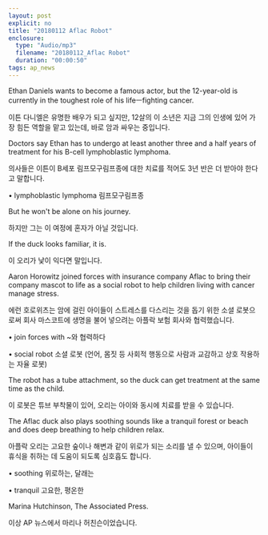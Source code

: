 ```yaml
---
layout: post
explicit: no
title: "20180112 Aflac Robot"
enclosure:
  type: "Audio/mp3"
  filename: "20180112_Aflac Robot"
  duration: "00:00:50"
tags: ap_news
---
```


Ethan Daniels wants to become a famous actor, but the 12-year-old is currently in the toughest role of his lifeㅡfighting cancer.

이튼 다니엘은 유명한 배우가 되고 싶지만, 12살의 이 소년은 지금 그의 인생에 있어 가장 힘든 역할을 맡고 있는데, 바로 암과 싸우는 중입니다.





Doctors say Ethan has to undergo at least another three and a half years of treatment for his B-cell lymphoblastic lymphoma.

의사들은 이튼이 B세포 림프모구림프종에 대한 치료를 적어도 3년 반은 더 받아야 한다고 말합니다.

• lymphoblastic lymphoma 림프모구림프종







But he won't be alone on his journey.

하지만 그는 이 여정에 혼자가 아닐 것입니다.





If the duck looks familiar, it is.

이 오리가 낯이 익다면 말입니다.







Aaron Horowitz joined forces with insurance company Aflac to bring their company mascot to life as a social robot to help children living with cancer manage stress.

에런 호로위츠는 암에 걸린 아이들이 스트레스를 다스리는 것을 돕기 위한 소셜 로봇으로써 회사 마스코트에 생명을 불어 넣으려는 아플락 보험 회사와 협력했습니다.

• join forces with ~와 협력하다

• social robot 소셜 로봇 (언어, 몸짓 등 사회적 행동으로 사람과 교감하고 상호 작용하는 자율 로봇)





The robot has a tube attachment, so the duck can get treatment at the same time as the child.

이 로봇은 튜브 부착물이 있어, 오리는 아이와 동시에 치료를 받을 수 있습니다.







The Aflac duck also plays soothing sounds like a tranquil forest or beach and does deep breathing to help children relax.

아플락 오리는 고요한 숲이나 해변과 같이 위로가 되는 소리를 낼 수 있으며, 아이들이 휴식을 취하는 데 도움이 되도록 심호흡도 합니다.

• soothing 위로하는, 달래는

• tranquil 고요한, 평온한





Marina Hutchinson, The Associated Press.

이상 AP 뉴스에서 마리나 허친슨이었습니다.

